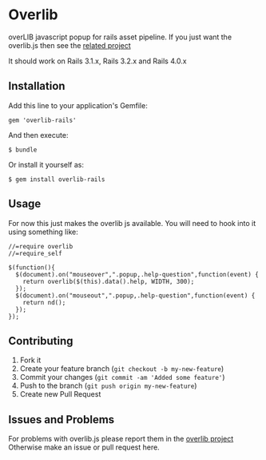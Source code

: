 # Overlib

overLIB javascript popup for rails asset pipeline.
If you just want the overlib.js then see the [related project](http://github.com/overlib/overlib)

It should work on Rails 3.1.x, Rails 3.2.x and Rails 4.0.x

## Installation

Add this line to your application's Gemfile:

    gem 'overlib-rails'

And then execute:

    $ bundle

Or install it yourself as:

    $ gem install overlib-rails

## Usage

For now this just makes the overlib js available.   You will need to hook into it using something like:
```
//=require overlib
//=require_self

$(function(){
  $(document).on("mouseover",".popup,.help-question",function(event) {
    return overlib($(this).data().help, WIDTH, 300);
  });
  $(document).on("mouseout",".popup,.help-question",function(event) {
    return nd();
  });
});
```
## Contributing

1. Fork it
2. Create your feature branch (`git checkout -b my-new-feature`)
3. Commit your changes (`git commit -am 'Added some feature'`)
4. Push to the branch (`git push origin my-new-feature`)
5. Create new Pull Request

## Issues and Problems
For problems with overlib.js please report them in the [overlib project](http://github.com/overlib/overlib)  Otherwise make an issue or pull request here.
